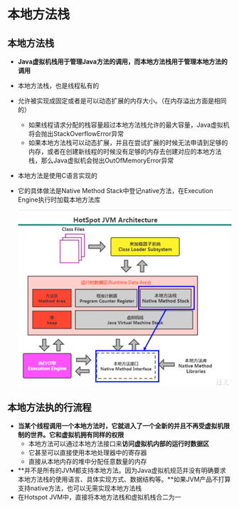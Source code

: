 # 本地方法栈

## 本地方法栈

- **Java虚拟机栈用于管理Java方法的调用，而本地方法栈用于管理本地方法的调用**

- 本地方法栈，也是线程私有的

- 允许被实现成固定或者是可以动态扩展的内存大小。（在内存溢出方面是相同的）

  - 如果线程请求分配的栈容量超过本地方法栈允许的最大容量，Java虚拟机将会抛出StackOverflowError异常
  - 如果本地方法栈可以动态扩展，并且在尝试扩展的时候无法申请到足够的内存，或者在创建新线程的时候没有足够的内存去创建对应的本地方法栈，那么Java虚拟机会抛出OutOfMemoryError异常

- 本地方法是使用C语言实现的

- 它的具体做法是Native Method Stack中登记native方法，在Execution Engine执行时加载本地方法库

  ![image-20200925145321225](本地方法栈.assets/image-20200925145321225.png)

## 本地方法执的行流程

- **当某个线程调用一个本地方法时，它就进入了一个全新的并且不再受虚拟机限制的世界。它和虚拟机拥有同样的权限**
  - 本地方法可以通过本地方法接口来**访问虚拟机内部的运行时数据区**
  - 它甚至可以直接使用本地处理器中的寄存器
  - 直接从本地内存的堆中分配任意数量的内存
- **并不是所有的JVM都支持本地方法。因为Java虚拟机规范并没有明确要求本地方法栈的使用语言、具体实现方式、数据结构等。**如果JVM产品不打算支持native方法，也可以无需实现本地方法栈
- 在Hotspot JVM中，直接将本地方法栈和虚拟机栈合二为一